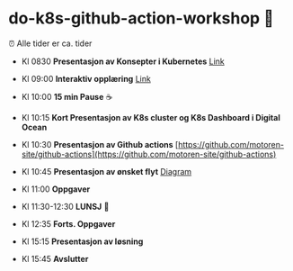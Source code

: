 # do-k8s-github-action-workshop :muscle:

:alarm_clock: Alle tider er ca. tider

* Kl 0830 **Presentasjon av Konsepter i Kubernetes** [Link](https://docs.google.com/presentation/d/1Da59nTxS1dfXeyDh2plDonfevjxh5FIUYwxV1YPyedA/edit?usp=sharing)

* Kl 09:00 **Interaktiv opplæring** [Link](https://kubernetes.io/docs/tutorials/kubernetes-basics/)

* Kl 10:00 **15 min Pause** :coffee:

* Kl 10:15 **Kort Presentasjon av K8s cluster og K8s Dashboard i Digital Ocean**

* Kl 10:30 **Presentasjon av Github actions** [https://github.com/motoren-site/github-actions](https://github.com/motoren-site/github-actions)

* Kl 10:45 **Presentasjon av ønsket flyt** [Diagram](https://docs.google.com/presentation/d/1Qx5ONluvb3rvt7XIibHzu93Ubj4-nmoCFBp7QWhctY0/edit?usp=sharing)

* Kl 11:00 **Oppgaver**

* Kl 11:30-12:30 **LUNSJ** :pizza:

* Kl 12:35 **Forts. Oppgaver**

* Kl 15:15 **Presentasjon av løsning**

* Kl 15:45 **Avslutter** 






